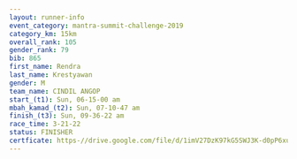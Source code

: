 ```yaml
---
layout: runner-info 
event_category: mantra-summit-challenge-2019 
category_km: 15km 
overall_rank: 105
gender_rank: 79
bib: 865
first_name: Rendra
last_name: Krestyawan
gender: M
team_name: CINDIL ANGOP
start_(t1): Sun, 06-15-00 am
mbah_kamad_(t2): Sun, 07-10-47 am
finish_(t3): Sun, 09-36-22 am
race_time: 3-21-22
status: FINISHER
certficate: https-//drive.google.com/file/d/1imV27DzK97kG5SWJ3K-d0pP6xuxbhLQr/view?usp=sharing
---
```

